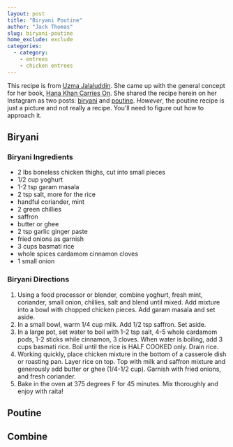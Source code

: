 ```yaml
---
layout: post
title: "Biryani Poutine"
author: "Jack Thomas"
slug: biryani-poutine
home_exclude: exclude
categories:
  - category:
    - entrees
    - chicken entrees
---
```


This recipe is from [Uzma Jalaluddin](https://www.instagram.com/uzmajalaluddin/). She came up with the general concept for her book, [Hana Khan Carries On](https://www.goodreads.com/book/show/53746115-hana-khan-carries-on). She shared the recipe herein on her Instagram as two posts: [biryani](https://www.instagram.com/p/COVtVOarXRe/) and [poutine](https://www.instagram.com/p/COZD3SnL28P/). *However*, the poutine recipe is just a picture and not really a recipe. You'll need to figure out how to approach it.

## Biryani

### Biryani Ingredients

- 2 lbs boneless chicken thighs, cut into small pieces
- 1/2 cup yoghurt
- 1-2 tsp garam masala
- 2 tsp salt, more for the rice
- handful coriander, mint
- 2 green chillies
- saffron
- butter or ghee
- 2 tsp garlic ginger paste
- fried onions as garnish
- 3 cups basmati rice
- whole spices cardamom cinnamon cloves
- 1 small onion

### Biryani Directions

1. Using a food processor or blender, combine yoghurt, fresh mint, coriander, small onion, chillies, salt and blend until mixed. Add mixture into a bowl with chopped chicken pieces. Add garam masala and set aside.
2. In a small bowl, warm 1/4 cup milk. Add 1/2 tsp saffron. Set aside.
3. In a large pot, set water to boil with 1-2 tsp salt, 4-5 whole cardamom pods, 1-2 sticks while cinnamon, 3 cloves. When water is boiling, add 3 cups basmati rice. Boil until the rice is HALF COOKED only. Drain rice.
4. Working quickly, place chicken mixture in the bottom of a casserole dish or roasting pan. Layer rice on top. Top with milk and saffron mixture and generously add butter or ghee (1/4-1/2 cup). Garnish with fried onions, and fresh coriander.
5. Bake in the oven at 375 degrees F for 45 minutes. Mix thoroughly and enjoy with raita!

## Poutine

## Combine
